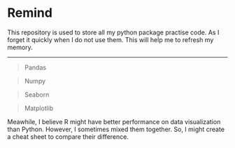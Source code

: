 # Remind

This repository is used to store all my python package practise code. 
As I forget it quickly when I do not use them.
This will help me to refresh my memory.

---
> Pandas 


> Numpy

> Seaborn

> Matplotlib

Meawhile, I believe R might have better performance on data visualization than Python. However, I sometimes mixed them together. So, I might create a cheat sheet to compare their difference. 